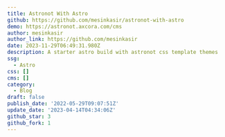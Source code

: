 ```yaml
---
title: Astronot With Astro
github: https://github.com/mesinkasir/astronot-with-astro
demo: https://astronot.axcora.com/cms
author: mesinkasir
author_link: https://github.com/mesinkasir
date: 2023-11-29T06:49:31.980Z
description: A starter astro build with astronot css template themes
ssg:
  - Astro
css: []
cms: []
category:
  - Blog
draft: false
publish_date: '2022-05-29T09:07:51Z'
update_date: '2023-04-14T04:34:06Z'
github_star: 3
github_fork: 1
---
```

